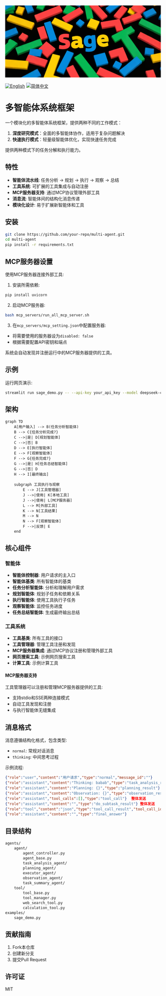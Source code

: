 ![logo](assets/logo.png)

[![English](https://img.shields.io/badge/English-Click-yellow)](README.md)
[![简体中文](https://img.shields.io/badge/简体中文-点击查看-orange)](README_CN.md)

# 多智能体系统框架

一个模块化的多智能体系统框架，提供两种不同的工作模式：
1. **深度研究模式**：全面的多智能体协作，适用于复杂问题解决
2. **快速执行模式**：轻量级智能体优化，实现快速任务完成

提供两种模式下的任务分解和执行能力。

## 特性

- **智能体流水线**: 任务分析 → 规划 → 执行 → 观察 → 总结
- **工具系统**: 可扩展的工具集成与自动注册
- **MCP服务器支持**: 通过MCP协议管理外部工具
- **消息流**: 智能体间的结构化消息传递
- **模块化设计**: 易于扩展新智能体和工具

## 安装

```bash
git clone https://github.com/your-repo/multi-agent.git
cd multi-agent
pip install -r requirements.txt
```

## MCP服务器设置

使用MCP服务器连接外部工具:

1. 安装所需依赖:
```bash
pip install uvicorn
```

2. 启动MCP服务器:
```bash
bash mcp_servers/run_all_mcp_server.sh
```

3. 在`mcp_servers/mcp_setting.json`中配置服务器:
- 将需要使用的服务器设为`disabled: false`
- 根据需要配置API密钥和端点

系统会自动发现并注册运行中的MCP服务器提供的工具。

## 示例

运行网页演示:
```bash
streamlit run sage_demo.py -- --api-key your_api_key --model deepseek-chat --base-url https://api.deepseek.com/v1
```

## 架构

```mermaid
graph TD
    A[用户输入] --> B(任务分析智能体)
    B --> C{任务分析完成?}
    C -->|是| D[规划智能体]
    C -->|否| B
    D --> E[执行智能体]
    E --> F[观察智能体]
    F --> G{任务完成?}
    G -->|是| H[任务总结智能体]
    G -->|否| D
    H --> I[最终输出]
    
    subgraph 工具执行与观察 
        E --> J[工具管理器]
        J -->|使用| K[本地工具]
        J -->|使用| L[MCP服务器]
        L --> M[外部工具]
        K --> N[工具结果]
        M --> N
        N --> F[观察智能体] 
        F -->|反馈| E
    end
```

## 核心组件

### 智能体

- **智能体控制器**: 用户请求的主入口
- **智能体基类**: 所有智能体的基类
- **任务分析智能体**: 分析和理解用户需求
- **规划智能体**: 规划子任务和依赖关系
- **执行智能体**: 使用工具执行子任务
- **观察智能体**: 监控任务进度
- **任务总结智能体**: 生成最终输出总结

### 工具系统

- **工具基类**: 所有工具的接口
- **工具管理器**: 管理工具注册和发现
- **MCP服务器集成**: 通过MCP协议注册和管理外部工具
- **网页搜索工具**: 示例网页搜索工具
- **计算工具**: 示例计算工具

#### MCP服务器支持
工具管理器可以注册和管理MCP服务器提供的工具:
- 支持stdio和SSE两种连接模式
- 自动工具发现和注册
- 与执行智能体无缝集成

## 消息格式

消息遵循结构化格式，包含类型:
- `normal`: 常规对话消息
- `thinking`: 中间思考过程

示例流程:
```json
{"role":"user","content":"用户请求","type":"normal","message_id":""}
{"role":"assistant","content":"Thinking: babab","type":"task_analysis_result"} 文字流式
{"role":"assistant","content":"Planning: {}","type":"planning_result"} 整体发送
{"role":"assistant","content":"Observation: {}","type":"observation_result"} 整体发送
{"role":"assistant","tool_calls":[],"type":"tool_call"}  整体发送
{"role":"assistant","content":"","type":"do_subtask_result"} 整体发送
{"role":"tool","content":"json","type":"tool_call_result","tool_call_id":""} 整体发送
{"role":"assistant","content":"","type":"final_answer"}
```

## 目录结构

```
agents/
    agent/
        agent_controller.py
        agent_base.py
        task_analysis_agent/
        planning_agent/ 
        executor_agent/
        observation_agent/
        task_summary_agent/
    tool/
        tool_base.py
        tool_manager.py
        web_search_tool.py
        calculation_tool.py
examples/
    sage_demo.py
```

## 贡献指南

1. Fork本仓库
2. 创建新分支
3. 提交Pull Request



## 许可证

MIT
